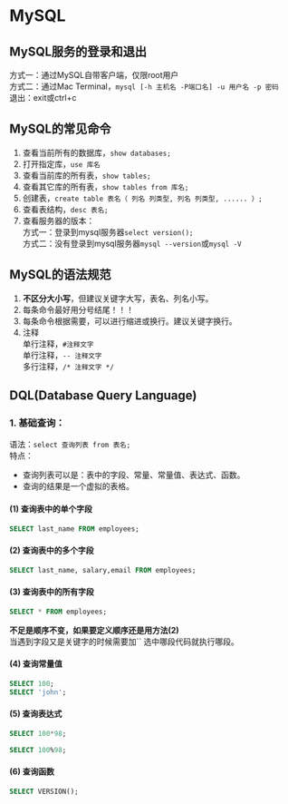 # MySQL
## MySQL服务的登录和退出
方式一：通过MySQL自带客户端，仅限root用户  
方式二：通过Mac Terminal，`mysql [-h 主机名 -P端口名] -u 用户名 -p 密码`  
退出：exit或ctrl+c
## MySQL的常见命令
1. 查看当前所有的数据库，`show databases;`
2. 打开指定库，`use 库名`
3. 查看当前库的所有表，`show tables;`
4. 查看其它库的所有表，`show tables from 库名;`
5. 创建表，`create table 表名（
    列名 列类型,
    列名 列类型,
    ......
    ）;`
6. 查看表结构，`desc 表名;`
7. 查看服务器的版本：  
方式一：登录到mysql服务器`select version();`  
方式二：没有登录到mysql服务器`mysql --version`或`mysql -V`  
## MySQL的语法规范
1. **不区分大小写**，但建议关键字大写，表名、列名小写。
2. 每条命令最好用分号结尾！！！
3. 每条命令根据需要，可以进行缩进或换行。建议关键字换行。
4. 注释  
单行注释，`#注释文字`  
单行注释，`-- 注释文字`  
多行注释，`/* 注释文字 */`
## DQL(Database Query Language)
### 1. 基础查询：  
语法：`select 查询列表 from 表名;`  
特点：  
* 查询列表可以是：表中的字段、常量、常量值、表达式、函数。  
* 查询的结果是一个虚拟的表格。
#### (1) 查询表中的单个字段
```SQL
SELECT last_name FROM employees;
```
#### (2) 查询表中的多个字段
```SQL
SELECT last_name, salary,email FROM employees;
```
#### (3) 查询表中的所有字段
```SQL
SELECT * FROM employees;
```
**不足是顺序不变，如果要定义顺序还是用方法(2)**  
当遇到字段又是关键字的时候需要加\`\`
选中哪段代码就执行哪段。
#### (4) 查询常量值
```SQL
SELECT 100;
SELECT 'john';
```
#### (5) 查询表达式
```SQL
SELECT 100*98;
```
```SQL
SELECT 100%98;
```
#### (6) 查询函数
```SQL
SELECT VERSION();
```
